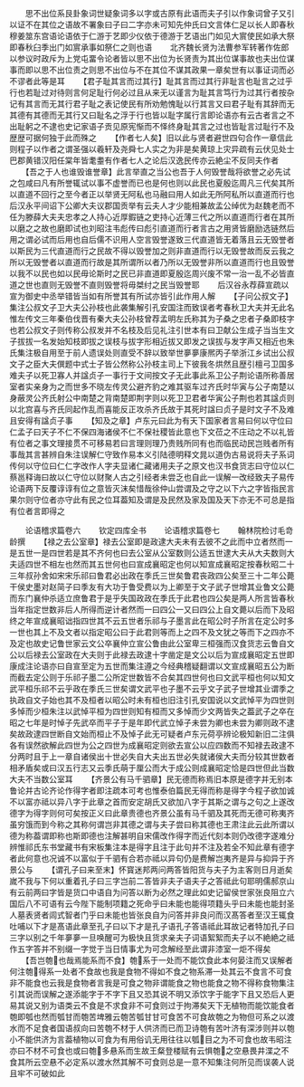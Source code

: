 <!-- { "loadSidebar": true } -->
　　思不出位系艮卦象词世疑象词多以字或古原有此语而夫子引以作象词曾子又引以证不在其位之语故不署象曰子曰二字亦未可知先仲氏曰文言体仁足以长人即春秋穆姜筮东宫语论语依于仁游于艺即少仪依于德游于艺语出门如见大賔使民如承大祭即春秋臼季出门如賔承事如祭仁之则也语
　　北齐魏长贤为法曹参军转著作佐郎以参议时政斥为上党屯畱令论者皆以思不出位为长贤责为其出位谋事故也夫出位谋事而即以思不出位责之则思不出位与不在其位不谋其政果一章矣世有以事证词而必不谬者此等是耳
　　【君子耻其言而过其行】耻其言而过其行非耻言也耻言之过乎行也若耻过对待则言何足耻行何必过且从来无以谨言为耻其言笃行为过其行者按杂记有其言而无其行君子耻之表记使民有所劝勉愧耻以行其言又曰君子耻有其辞而无其德有其德而无其行又曰耻名之浮于行也皆以耻字属行言即论语亦有云古者言之不出耻躬之不逮也史记家语子贡见原宪惭而不怿终身耻其言之过也皆耻言过耻行不及歴歴可据何独于此而殊之
　　【作者七人矣】旧以此与贤者避世四句合作一章信此则程子以作者之谓圣强以羲轩及尧舜七人实之为非是矣黄琼上灾异疏有云伏见处士巴郡黄错汉阳任棠年皆耄耋有作者七人之论后汉逸民传亦云絶尘不反同夫作者
　　【吾之于人也谁毁谁誉章】此言举直之当公也吾于人何毁誉哉将欲誉之必先试之包咸曰凡有所誉辄试以事不虚誉而已也是何也则以此民也夏殷迄周凡三代矣其所以直道不回行之至今者正以举贤无阿私也马融曰用人如此无所阿私所以直道而行也后汉永平间诏下公卿大夫议郡国贡举有云夫人才少能相兼故孟公绰优为赵魏老而不任为滕薛大夫夫忠孝之人持心近厚鍜链之吏持心近薄三代之所以直道而行者在其所以磨之之故也磨即试也刘昭注韦彪传曰彪引直道而行者言古之用贤皆磨励选链然后用之谓必试而后用也自后儒不识用人空言毁誉遂致三代直道皆无着落且云无毁誉者以斯民为三代直道而行之民故不得以毁誉加之则非直道而行以无毁誉故而反云我之所以无毁誉者以直道而行故是其所谓所以者乃所以无毁誉非所以直道而行也且毁誉以我不以民也如以民毋论斯时之民已非直道即夏殷迄周兴废不常一治一乱不必皆直道之世也直则无毁誉不直则毁誉将毋桀纣之民当毁誉耶
　　后汉谷永荐薛宣疏以宣为御史中丞举错皆当如有所誉其有所试亦皆引此作用人解
　　【子问公叔文子】集注公叔文子卫大夫公孙枝也此袭集解引孔安国注而致误者考春秋卫大夫并无此名惟左传文三年秦伯伐晋有秦大夫公孙枝曾荐孟明左氏称其为子桑之忠者子桑即枝字也若公叔文子则传称公叔发并不名枝及后见礼注引世本有曰卫献公生成子当当生文子拔拔一名发始知枝即拔之误枝与拔字形相近拔又即发之误拔与发字声又相近也朱氏集注极自用至于前人遗误处则直受不辞以致举世夣夣康熈丙子举浙江乡试出公叔文子之臣大夫僎题中式士子皆公然称公孙枝主司上下彼我冬烘然且歴引檀弓卫国多难夫子以死卫寡人并諡贞子一事行于文间按文子无此事此系卫公子荆论语所称善居室者实亲身为之而世多不晓左传灵公避齐豹之难其驱车过齐氏时华寅与公子南楚以身蔽灵公齐氏射公中南楚之背南楚即荆字则以死卫卫君者华寅公子荆也若其諡贞则以北宫喜与齐氏同起作乱而喜能反正攻杀齐氏故于其死时諡曰贞子是时文子不及难且安得有諡贞子事
　　【知及之章】卢东元曰此为有天下国家者言易曰何以守位曰仁孟子曰天子不仁不保四海诸侯不仁不保社稷皆此意也下文莅之不庄动之不以礼皆有位者之事文理接贯不可移易若曰言理则理乃贵贱所同有也而临民动民岂贱者所有事哉其言甚辨自朱注误解仁守致作易本义引陆德明释文晁以道伪古易说将夫子系词传何以守位曰仁仁字改作人字夫显诸仁藏诸用夫子之原文也汉书食货志曰守位以仁蔡邕释诲曰故以仁守位以财聚人古之引经者未尝乏也自此一误解一改经致夫子易传论语两下反覆谆谆有位之意皆灭沫矣惜哉徐仲山尝谓及之守之以下六之字皆指民言果尔则守位者亦守此有民之位耳葢知及谓是及民然及家及国及天下亦无不可总是指有位者言即得之















　　论语稽求篇卷六
　　钦定四库全书
　　论语稽求篇卷七
　　翰林院检讨毛竒龄撰
　　【禄之去公室章】禄去公室即是政逮大夫未有去彼不之此而中立者然而一是五世一是四世若是其不齐何也曰去公室从公室数则公适五世逮大夫从大夫数则大夫适四世不相左也然而其五世何也曰宣成襄昭定也何以知宣成襄昭定按春秋昭二十三年叔孙舍如宋宋乐祁曰鲁君必出政在季氏三世矣鲁君丧政四公矣至三十二年公薨干侯史墨对赵简子曰季友有大功于鲁受费以为上卿至于文子武子世增其业鲁文公薨而东门襄仲杀适立庶鲁君于是乎失国政政在季氏于此君也四公矣是两人所言皆春秋当年指定世数非后人所得而逆计者然而一曰四公一又曰四公上自文薨以后而下及昭终之年宣成襄昭诎指四世其不云五世者乐祁与子墨言此在昭公时子所言在定公时多一世也其上不及文者以指定昭公曰于此君则等而上之四不及文犹之等而下之四亦不及定也故史记鲁世家云文公卒襄仲立宣公鲁由此公室卑三桓强而汉食货志云鲁自文公以后禄去公室政在大夫则于此禄去政逮十字凿定是文公以后为宣成襄昭定五世即康成注论语亦曰自宣至定为五世而集注遵之今经典稽疑翻谓以文宣成襄昭五公为断而截去定公则于乐祁子墨二公所定世数皆不合矣其四世何也曰文武平桓也何以知文武平桓乐祁不云乎政在季氏三世矣谓文武平也子墨不云乎文子武子世增其业谓季之执政自文子始也其不及桓者以昭公时未有桓也旧注引孔安国说以文武悼平为四世则多悼而少桓朱注以武悼平桓为四世则知有桓而又多悼而少文两皆失之葢武子之卒在昭之七年是时悼子先武卒而平子于是年即代武立悼子未尝为卿也未尝为卿则政不逮矣故政逮四世断自文始而桓止不及悼子此无可疑者卢东元荷亭辨论极知新旧二注俱各有误然欲解此四世为公之四世为成襄昭定则欲去宣公以应四数而不知禄去政逮不分两时且于上一章自诸侯出十世必失自大夫出五世必失就诸侯大夫而分较其世数者相矛盾矣或曰汉五行志又云季氏萌于厘公而大于成公则成襄昭定恰是四世但此当数大夫不当数公室耳
　　【齐景公有马千驷章】民无德而称焉旧本原是德字并无别本鲁论并古论齐论作得字者即注疏本可考也惟泰伯篇民无得而称是得字今程子欲加诚不以富亦祗以异八字于此章之首而安定胡氏又欲加八字于其斯之谓与之句之上遂改德字为得字则何可矣按正义曰此章贵德也齐景公虽有马千驷及其死而无德可称夷齐虽穷饿而到今称之其称何谓岂非其德之谓与夫子尝曰称其德也王肃注此云此所谓以德为称葢谓即称也斯即德也注解甚明自宋儒改作得字而近代刻本则仍改德字遂难分辨惟祁氏东书堂藏书有宋板集注本是得字且注于此句并不注及若全不知此章有德字者此何意也况诚不以富似于千驷有合若亦祗以异句仍是费解岂夷齐是异与抑异于齐景公与
　　【谓孔子曰来至末】怀寳迷邦两问两答皆阳货与夫子为主客则日月逝矣嵗不我与下何以重着孔子曰三字岂前二答皆非夫子语夫子之答祗此句耶明儒郝京山有云前两曰字皆是货口中语自为问答以断为必然之理此如史记留侯世家张良阻立六国后八不可语有云今陛下能制项籍之死命乎曰未能也能得项籍头乎曰未能也能封圣人墓表贤者闾式智者门乎曰未能也皆张良自为问答并非良问而汉髙答者至汉王辄食吐哺以下才是髙语此章至孔子曰以下才是孔子语孔子答语祗此耳故记者特加孔子曰三字以别之千年夣夣一旦唤醒可为极快且货求亲夫子词语絮絮而夫子以不絶絶之祗作五字答并不别缀一字觉于当日情事尤为可念解经至此谓非漆室一炬不得矣
　　【吾岂匏也哉焉能系而不食】匏系于一处而不能饮食此本何晏注而又误解者何注匏得系一处者不食故也我是食物不得如不食之物系滞一处其云不食言不可食非不能食也云我是食物者言我是可食之物非谓能食之物也能食之物不得称食物集注引其说而误解之遂添能字于不字下且又恐其说不明又添饮字于能字下且又恐后人更易其说又别为语类云不食是不求食非不可食则过于拘滞矣天下无植物而能饮能食者匏即瓠也然而瓠甘而匏苦埤雅云匏苦瓠甘甘可食苦不可食故匏之为物但可系之以渡水而不足食者国语叔向曰苦匏不材于人供济而已而卫诗匏有苦叶济有深涉则并以匏小不能供济为言葢植物以可食为有用俗讥无用往往以瓠目之为不可食也故韦昭注亦曰不材不可食也或曰匏多悬系而生故王粲登楼赋有云惧匏之空悬畏井渫之不食其所云空悬不必定系以渡水然其解不可食则总是一意不知集注何所见而误袭人说且牢不可破如此

